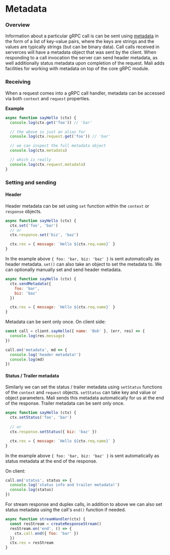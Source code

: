# Metadata

### Overview

Information about a particular gRPC call is can be sent using [metadata](https://grpc.io/docs/guides/concepts.html#metadata) in the form of a list of key-value pairs, where the keys are strings and the values are typically strings (but can be binary data). Call calls received in serverces will have a metadata object that was sent by the client. When responding to a call invocation the server can send header metadata, as well additionally status metadata upon completion of the request. Mali adds facilities for working with metadata on top of the core gRPC module.

### Receiving

When a request comes into a gRPC call handler, metadata can be accessed via both `context` and `request` properties.

**Example**

```js
async function sayHello (ctx) {
  console.log(ctx.get('foo')) // 'bar'

  // the above is just an alias for
  console.log(ctx.request.get('foo')) // 'bar'

  // we can inspect the full metadata object
  console.log(ctx.metadata)

  // which is really
  console.log(ctx.request.metadata)
}
```

### Setting and sending

#### Header

Header metadata can be set using `set` function within the `context` or `response` objects.

```js
async function sayHello (ctx) {
  ctx.set('foo', 'bar')
  // or
  ctx.response.set('biz', 'baz')

  ctx.res = { message: `Hello ${ctx.req.name}` }
}
```

In the example above `{ foo: 'bar, biz: 'baz' }` is sent automatically as header metadata. `set()` can also take an object to set the metadata to. We can optionally manually set and send header metadata.

```js
async function sayHello (ctx) {
  ctx.sendMetadata({
    foo: 'bar',
    biz: 'baz'  
  })

  ctx.res = { message: `Hello ${ctx.req.name}` }
}
```

Metadata can be sent only once. On client side:

```js
const call = client.sayHello({ name: 'Bob' }, (err, res) => {
  console.log(res.message)
})

call.on('metadata', md => {
  console.log('header metadata!')
  console.log(md)
})
```

#### Status / Trailer metadata

Similarly we can set the status / trailer metadata using `setStatus` functions of the `context` and `request` objects. `setStatus` can take key and value or object parameters. Mali sends this metadata automatically for us at the end of the response. Trailer metadata can be sent only once.

```js
async function sayHello (ctx) {
  ctx.setStatus('foo', 'bar')
  
  // or
  ctx.response.setStatus({ biz: 'baz' })

  ctx.res = { message: `Hello ${ctx.req.name}` }
}
```

In the example above `{ foo: 'bar, biz: 'baz' }` is sent automatically as status metadata at the end of the response.

On client:

```js
call.on('status', status => {
  console.log('status info and trailer metadata!')
  console.log(status)
})
```

For stream response and duplex calls, in addition to above we can also set status metadata using the call's `end()` function if needed.

```js
async function streamHandler(ctx) {
  const resStream = createResponseStream()
  resStream.on('end', () => {
    ctx.call.end({ foo: 'bar' })
  })
  ctx.res = resStream
}
```


